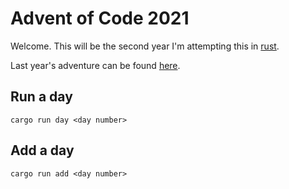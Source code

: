 # Advent of Code 2021

Welcome. This will be the second year I'm attempting this in [rust](https://www.rust-lang.org/).

Last year's adventure can be found [here](https://github.com/fvanderveen/advent-of-code-2021).

## Run a day

`cargo run day <day number>`

## Add a day

`cargo run add <day number>`
